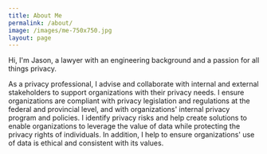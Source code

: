 ```yaml
---
title: About Me
permalink: /about/
image: /images/me-750x750.jpg
layout: page
---
```

Hi, I'm Jason, a lawyer with an engineering background and a passion for all things privacy.

As a privacy professional, I advise and collaborate with internal and external stakeholders to support organizations with their privacy needs. I ensure organizations are compliant with privacy legislation and regulations at the federal and provincial level, and with organizations' internal privacy program and policies. I identify privacy risks and help create solutions to enable organizations to leverage the value of data while protecting the privacy rights of individuals. In addition, I help to ensure organizations' use of data is ethical and consistent with its values.
